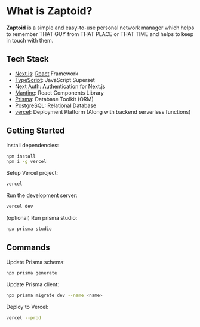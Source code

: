 # What is Zaptoid?
**Zaptoid** is a simple and easy-to-use personal network manager which helps to remember THAT GUY from THAT PLACE or THAT TIME and helps to keep in touch with them.

## Tech Stack
- [Next.js](https://nextjs.org/): [React](https://reactjs.org/) Framework
- [TypeScript](https://www.typescriptlang.org/): JavaScript Superset
- [Next Auth](https://next-auth.js.org/): Authentication for Next.js
- [Mantine](https://mantine.dev/): React Components Library
- [Prisma](https://www.prisma.io/): Database Toolkit (ORM)
- [PostgreSQL](https://www.postgresql.org/): Relational Database
- [vercel](https://vercel.com/): Deployment Platform (Along with backend serverless functions)

## Getting Started
Install dependencies:
```bash
npm install
npm i -g vercel
```
Setup Vercel project:
```bash
vercel
```
Run the development server:
```bash
vercel dev
```
(optional) Run prisma studio:
```bash
npx prisma studio
```

## Commands
Update Prisma schema:
```bash
npx prisma generate
```
Update Prisma client:
```bash
npx prisma migrate dev --name <name>
```
Deploy to Vercel:
```bash
vercel --prod
```

